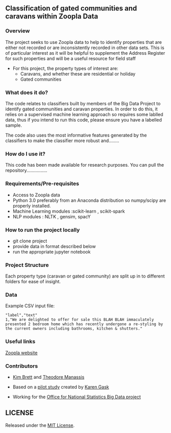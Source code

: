 
## Classification of gated communities and caravans within Zoopla Data


### Overview
The project seeks to use Zoopla data to help to identify properties that are either not recorded or are inconsistently recorded in other data sets. This is of particular interest as it will be helpful to supplement the Address Register for such properties and will be a useful resource for field staff

* For this project, the property types of interest are:
    * Caravans, and whether these are residential or holiday
    * Gated communities


### What does it do?
The code relates to classifiers built by members of the Big Data Project to identify gated communities and caravan properties. In order to do this, it relies on a supervised machine learning approach so requires some lablled data, thus if you intend to run this code, please ensure you have a labelled sample. 

The code also uses the most informative features generated by the classifiers to make the classifier more robust and........
 
 
### How do I use it?
This code has been made available for research purposes. You can pull the repository................


### Requirements/Pre-requisites

* Access to Zoopla data 
* Python 3.0  preferably from an Anaconda distribution so numpy/scipy are properly installed.
* Machine Learning modules :scikit-learn , scikit-spark 
* NLP modules : NLTK , gensim, spacY


### How to run the project locally


* git clone project
* provide data in format described below
* run the appropriate jupyter notebook

### Project Structure
Each property type (caravan or gated community) are split up in to different folders for ease of insight.


### Data


Example CSV input file:

```
"label","text"
1,"We are delighted to offer for sale this BLAH BLAH immaculately presented 2 bedroom home which has recently undergone a re-styling by the current owners including bathrooms, kitchen & shutters."

```

### Useful links
[Zoopla website](https://www.zoopla.co.uk/)

### Contributors

- [Kim Brett](https://github.com/k1br) and [Theodore Manassis](https://github.com/mamonu)


- Based on a [pilot study](https://github.com/gaskyk/housing-websites) created by [Karen Gask](https://github.com/gaskyk)

- Working for the [Office for National Statistics Big Data project](https://www.ons.gov.uk/aboutus/whatwedo/programmesandprojects/theonsbigdataproject)


## LICENSE

Released under the [MIT License](LICENSE).
